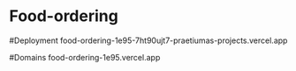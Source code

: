 # Food-ordering

#Deployment
food-ordering-1e95-7ht90ujt7-praetiumas-projects.vercel.app

#Domains
food-ordering-1e95.vercel.app
